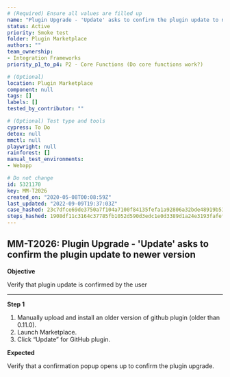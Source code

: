 ```yaml
---
# (Required) Ensure all values are filled up
name: "Plugin Upgrade - 'Update' asks to confirm the plugin update to newer version"
status: Active
priority: Smoke test
folder: Plugin Marketplace
authors: ""
team_ownership:
- Integration Frameworks
priority_p1_to_p4: P2 - Core Functions (Do core functions work?)

# (Optional)
location: Plugin Marketplace
component: null
tags: []
labels: []
tested_by_contributor: ""

# (Optional) Test type and tools
cypress: To Do
detox: null
mmctl: null
playwright: null
rainforest: []
manual_test_environments:
- Webapp

# Do not change
id: 5321170
key: MM-T2026
created_on: "2020-05-08T00:08:59Z"
last_updated: "2022-09-09T19:37:03Z"
case_hashed: 23c7dfce69de3750a7f104a7100f84135fefa1a92806a32bde48919b5164303685935814be71f2e177687b7d65e0efad
steps_hashed: 1908df11c3164c37785fb1052d590d3edc1e0d3389d1a24e3193fafefa67ef2a1d1ef475648a31c6ff837038b5ccdc85
---
```


<!-- (Auto-generated) Based on frontmatter's "key" and "name" -->

## MM-T2026: Plugin Upgrade - 'Update' asks to confirm the plugin update to newer version

**Objective**

Verify that plugin update is confirmed by the user

---

**Step 1**

1. Manually upload and install an older version of github plugin (older than 0.11.0).
2. Launch Marketplace.
3. Click “Update” for GitHub plugin.

**Expected**

Verify that a confirmation popup opens up to confirm the plugin upgrade.
